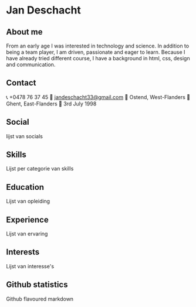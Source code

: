 # Jan Deschacht

## About me

From an early age I was interested in technology and science. In addition to being a team player, I am driven, passionate and eager to learn. Because I have already tried different course, I have a background in html, css, design and communication.

## Contact

:telephone_receiver: +0478 76 37 45
:email: jandeschacht33@gmail.com
:house_with_garden: Ostend, West-Flanders
:round_pushpin: Ghent, East-Flanders
:cake: 3rd July 1998

## Social

lijst van socials

## Skills

Lijst per categorie van skills

## Education

Lijst van opleiding

## Experience

Lijst van ervaring

## Interests

Lijst van interesse's

## Github statistics

Github flavoured markdown